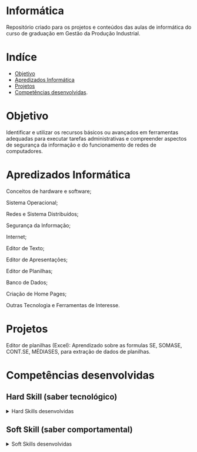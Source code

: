 # Informática

Repositório criado para os projetos e conteúdos das aulas de informática do curso de graduação em Gestão da Produção Industrial.

# Indíce

* [Objetivo](#objetivo)
* [Apredizados Informática](#Apredizados-Informática)
* [Projetos](#projetos)
* [Competências desenvolvidas](#competências-desenvolvidas).

# Objetivo

Identificar e utilizar os recursos básicos ou avançados em ferramentas adequadas para executar tarefas administrativas e compreender aspectos de segurança da informação e do funcionamento de redes de computadores.

# Apredizados Informática

Conceitos de hardware e software;

Sistema Operacional;

Redes e Sistema Distribuídos;

Segurança da Informação;

Internet;

Editor de Texto;

Editor de Apresentações;

Editor de Planilhas;

Banco de Dados;

Criação de Home Pages;

Outras Tecnologia e Ferramentas de Interesse.

# Projetos

Editor de planilhas (Excel):
Aprendizado sobre as formulas SE, SOMASE, CONT.SE, MÉDIASES, para extração de dados de planilhas.

# Competências desenvolvidas

## Hard Skill (saber tecnológico)
<details>
<summary>Hard Skills desenvolvidas</summary>
  
| Tecnologia/Metodologia | Classificação |
| ---------------------- | ------------- |
| GitHub | ☆ ☆ ☆ ☆ ☆ ☆ ☆ ☆ ☆ ☆ |
| Excel | ☆ ☆ ☆ ☆ ☆ ☆ ☆ ☆ ☆ ☆ |
| PowerPoint | ☆ ☆ ☆ ☆ ☆ ☆ ☆ ☆ ☆ ☆ |
| Canvas | ☆ ☆ ☆ ☆ ☆ ☆ ☆ ☆ ☆ ☆ |
 
</details>

## Soft Skill (saber comportamental)
<details>
<summary>Soft Skills desenvolvidas</summary>

| Habilidades | Classificação |
| ---------------------- | ------------- |
| Colaboração | ☆ ☆ ☆ ☆ ☆ ☆ ☆ ☆ ☆ ☆ |
| Proatividade| ☆ ☆ ☆ ☆ ☆ ☆ ☆ ☆ ☆ ☆ |
| Pensamento Crítico | ☆ ☆ ☆ ☆ ☆ ☆ ☆ ☆ ☆ ☆ |
| Gerenciamento de Tempo | ☆ ☆ ☆ ☆ ☆ ☆ ☆ ☆ ☆ ☆ |
| Adaptabilidade | ☆ ☆ ☆ ☆ ☆ ☆ ☆ ☆ ☆ ☆ |
| Resiliência | ☆ ☆ ☆ ☆ ☆ ☆ ☆ ☆ ☆ ☆ |
